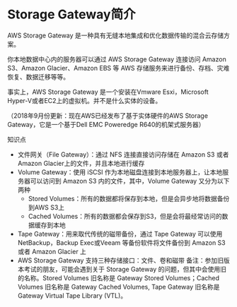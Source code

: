 # Storage Gateway简介
AWS Storage Gateway 是一种具有无缝本地集成和优化数据传输的混合云存储方案。

你本地数据中心内的服务器可以通过 AWS Storage Gateway 连接访问 Amazon S3、Amazon Glacier、Amazon EBS 等 AWS 存储服务来进行备份、存档、灾难恢复、数据迁移等等。

事实上，AWS Storage Gateway 是一个安装在Vmware Esxi，Microsoft Hyper-V或者EC2上的虚拟机。并不是什么实体的设备。

（2018年9月份更新：现在AWS已经发布了基于实体硬件的AWS Storage Gateway，它是一个基于Dell EMC Poweredge R640的机架式服务器）

知识点
- 文件网关（File Gateway）：通过 NFS 连接直接访问存储在 Amazon S3 或者 Amazon Glacier上的文件，并且本地进行缓存
- Volume Gateway：使用 iSCSI 作为本地磁盘连接到本地服务器上，让本地服务器可以访问到 Amazon S3 内的文件，其中，Volume Gateway 又分为以下两种
  - Stored Volumes：所有的数据都将保存到本地，但是会异步地将数据备份到AWS S3上
  - Cached Volumes：所有的数据都会保存到S3，但是会将最经常访问的数据缓存到本地
- Tape Gateway：用来取代传统的磁带备份，通过 Tape Gateway 可以使用NetBackup，Backup Exec或Veeam 等备份软件将文件备份到 Amazon S3 或者 Amazon Glacier 上
- AWS Storage Gateway 支持三种存储接口：文件、卷和磁带
备注：参加旧版本考试的朋友，可能会遇到关于 Storage Gateway 的问题，但其中会使用旧的名称。Stored Volumes 旧名称是 Gateway Stored Volumes；Cached Volumes 旧名称是 Gateway Cached Volumes, Tape Gateway 旧名称是 Gateway Virtual Tape Library (VTL)。

